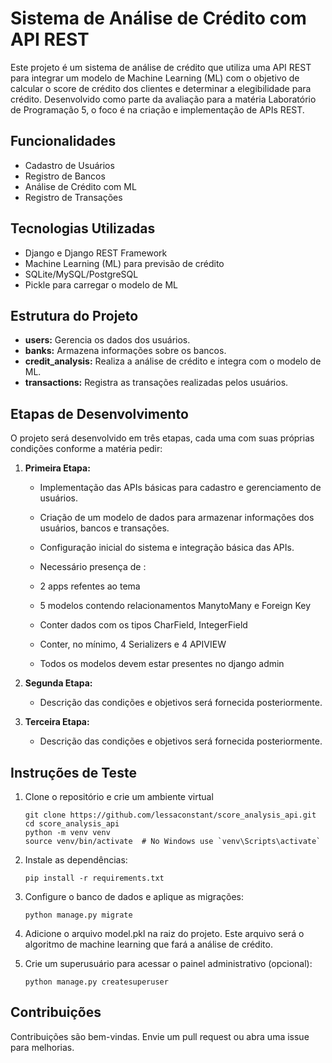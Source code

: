 # Sistema de Análise de Crédito com API REST

Este projeto é um sistema de análise de crédito que utiliza uma API REST para integrar um modelo de Machine Learning (ML) com o objetivo de calcular o score de crédito dos clientes e determinar a elegibilidade para crédito. Desenvolvido como parte da avaliação para a matéria Laboratório de Programação 5, o foco é na criação e implementação de APIs REST.

## Funcionalidades

- Cadastro de Usuários
- Registro de Bancos
- Análise de Crédito com ML
- Registro de Transações

## Tecnologias Utilizadas

- Django e Django REST Framework
- Machine Learning (ML) para previsão de crédito
- SQLite/MySQL/PostgreSQL
- Pickle para carregar o modelo de ML

## Estrutura do Projeto

- **users:** Gerencia os dados dos usuários.
- **banks:** Armazena informações sobre os bancos.
- **credit_analysis:** Realiza a análise de crédito e integra com o modelo de ML.
- **transactions:** Registra as transações realizadas pelos usuários.

## Etapas de Desenvolvimento

O projeto será desenvolvido em três etapas, cada uma com suas próprias condições conforme a matéria pedir:

1. **Primeira Etapa:**
   - Implementação das APIs básicas para cadastro e gerenciamento de usuários.
   - Criação de um modelo de dados para armazenar informações dos usuários, bancos e transações.
   - Configuração inicial do sistema e integração básica das APIs.

   - Necessário presença de :
    - 2 apps refentes ao tema
    - 5 modelos contendo relacionamentos ManytoMany e Foreign Key
    - Conter dados com os tipos CharField, IntegerField
    - Conter, no mínimo, 4 Serializers e 4 APIVIEW
    - Todos os modelos devem estar presentes no django admin

2. **Segunda Etapa:**
   - Descrição das condições e objetivos será fornecida posteriormente.

3. **Terceira Etapa:**
   - Descrição das condições e objetivos será fornecida posteriormente.

## Instruções de Teste

1. Clone o repositório e crie um ambiente virtual
    ```
   git clone https://github.com/lessaconstant/score_analysis_api.git
   cd score_analysis_api
    python -m venv venv
    source venv/bin/activate  # No Windows use `venv\Scripts\activate`
    ```

2. Instale as dependências:
    ```
    pip install -r requirements.txt
    ```

3. Configure o banco de dados e aplique as migrações:
    ```
    python manage.py migrate
    ```

4. Adicione o arquivo model.pkl na raiz do projeto. Este arquivo será o algoritmo de machine learning que fará a análise de crédito.

5. Crie um superusuário para acessar o painel administrativo (opcional):
    ```
    python manage.py createsuperuser
    ```
## Contribuições
Contribuições são bem-vindas. Envie um pull request ou abra uma issue para melhorias.